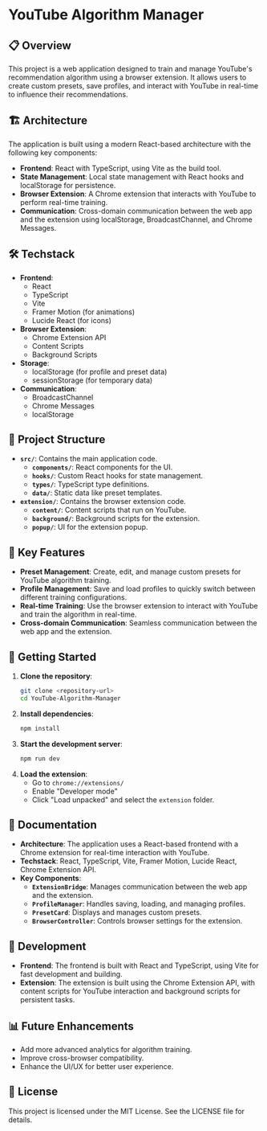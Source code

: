 # YouTube Algorithm Manager

## 📋 Overview
This project is a web application designed to train and manage YouTube's recommendation algorithm using a browser extension. It allows users to create custom presets, save profiles, and interact with YouTube in real-time to influence their recommendations.

## 🏗️ Architecture
The application is built using a modern React-based architecture with the following key components:

- **Frontend**: React with TypeScript, using Vite as the build tool.
- **State Management**: Local state management with React hooks and localStorage for persistence.
- **Browser Extension**: A Chrome extension that interacts with YouTube to perform real-time training.
- **Communication**: Cross-domain communication between the web app and the extension using localStorage, BroadcastChannel, and Chrome Messages.

## 🛠️ Techstack
- **Frontend**:
  - React
  - TypeScript
  - Vite
  - Framer Motion (for animations)
  - Lucide React (for icons)
- **Browser Extension**:
  - Chrome Extension API
  - Content Scripts
  - Background Scripts
- **Storage**:
  - localStorage (for profile and preset data)
  - sessionStorage (for temporary data)
- **Communication**:
  - BroadcastChannel
  - Chrome Messages
  - localStorage

## 📁 Project Structure
- **`src/`**: Contains the main application code.
  - **`components/`**: React components for the UI.
  - **`hooks/`**: Custom React hooks for state management.
  - **`types/`**: TypeScript type definitions.
  - **`data/`**: Static data like preset templates.
- **`extension/`**: Contains the browser extension code.
  - **`content/`**: Content scripts that run on YouTube.
  - **`background/`**: Background scripts for the extension.
  - **`popup/`**: UI for the extension popup.

## 🔄 Key Features
- **Preset Management**: Create, edit, and manage custom presets for YouTube algorithm training.
- **Profile Management**: Save and load profiles to quickly switch between different training configurations.
- **Real-time Training**: Use the browser extension to interact with YouTube and train the algorithm in real-time.
- **Cross-domain Communication**: Seamless communication between the web app and the extension.

## 🚀 Getting Started
1. **Clone the repository**:
   ```bash
   git clone <repository-url>
   cd YouTube-Algorithm-Manager
   ```
2. **Install dependencies**:
   ```bash
   npm install
   ```
3. **Start the development server**:
   ```bash
   npm run dev
   ```
4. **Load the extension**:
   - Go to `chrome://extensions/`
   - Enable "Developer mode"
   - Click "Load unpacked" and select the `extension` folder.

## 📝 Documentation
- **Architecture**: The application uses a React-based frontend with a Chrome extension for real-time interaction with YouTube.
- **Techstack**: React, TypeScript, Vite, Framer Motion, Lucide React, Chrome Extension API.
- **Key Components**:
  - **`ExtensionBridge`**: Manages communication between the web app and the extension.
  - **`ProfileManager`**: Handles saving, loading, and managing profiles.
  - **`PresetCard`**: Displays and manages custom presets.
  - **`BrowserController`**: Controls browser settings for the extension.

## 🔧 Development
- **Frontend**: The frontend is built with React and TypeScript, using Vite for fast development and building.
- **Extension**: The extension is built using the Chrome Extension API, with content scripts for YouTube interaction and background scripts for persistent tasks.

## 📊 Future Enhancements
- Add more advanced analytics for algorithm training.
- Improve cross-browser compatibility.
- Enhance the UI/UX for better user experience.

## 📄 License
This project is licensed under the MIT License. See the LICENSE file for details. 